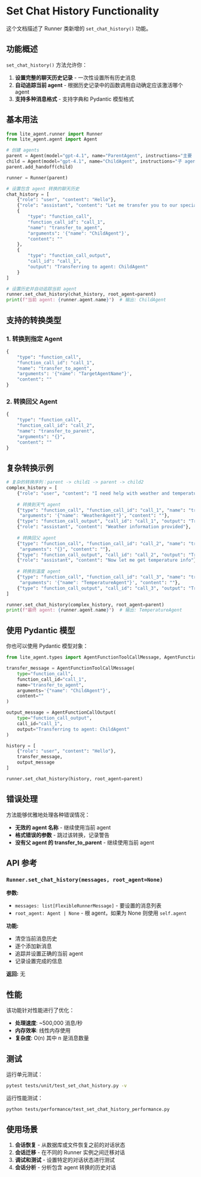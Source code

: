 # Set Chat History Functionality

这个文档描述了 Runner 类新增的 `set_chat_history()` 功能。

## 功能概述

`set_chat_history()` 方法允许你：

1. **设置完整的聊天历史记录** - 一次性设置所有历史消息
2. **自动追踪当前 agent** - 根据历史记录中的函数调用自动确定应该激活哪个 agent
3. **支持多种消息格式** - 支持字典和 Pydantic 模型格式

## 基本用法

```python
from lite_agent.runner import Runner
from lite_agent.agent import Agent

# 创建 agents
parent = Agent(model="gpt-4.1", name="ParentAgent", instructions="主要 agent")
child = Agent(model="gpt-4.1", name="ChildAgent", instructions="子 agent")
parent.add_handoff(child)

runner = Runner(parent)

# 设置包含 agent 转换的聊天历史
chat_history = [
    {"role": "user", "content": "Hello"},
    {"role": "assistant", "content": "Let me transfer you to our specialist."},
    {
        "type": "function_call", 
        "function_call_id": "call_1", 
        "name": "transfer_to_agent", 
        "arguments": '{"name": "ChildAgent"}', 
        "content": ""
    },
    {
        "type": "function_call_output", 
        "call_id": "call_1", 
        "output": "Transferring to agent: ChildAgent"
    }
]

# 设置历史并自动追踪当前 agent
runner.set_chat_history(chat_history, root_agent=parent)
print(f"当前 agent: {runner.agent.name}")  # 输出: ChildAgent
```

## 支持的转换类型

### 1. 转换到指定 Agent

```python
{
    "type": "function_call",
    "function_call_id": "call_1",
    "name": "transfer_to_agent",
    "arguments": '{"name": "TargetAgentName"}',
    "content": ""
}
```

### 2. 转换回父 Agent

```python
{
    "type": "function_call",
    "function_call_id": "call_2",
    "name": "transfer_to_parent",
    "arguments": "{}",
    "content": ""
}
```

## 复杂转换示例

```python
# 复杂的转换序列：parent -> child1 -> parent -> child2
complex_history = [
    {"role": "user", "content": "I need help with weather and temperature"},
    
    # 转换到天气 agent
    {"type": "function_call", "function_call_id": "call_1", "name": "transfer_to_agent", 
     "arguments": '{"name": "WeatherAgent"}', "content": ""},
    {"type": "function_call_output", "call_id": "call_1", "output": "Transferring to agent: WeatherAgent"},
    {"role": "assistant", "content": "Weather information provided"},
    
    # 转换回父 agent
    {"type": "function_call", "function_call_id": "call_2", "name": "transfer_to_parent", 
     "arguments": "{}", "content": ""},
    {"type": "function_call_output", "call_id": "call_2", "output": "Transferring back to parent"},
    {"role": "assistant", "content": "Now let me get temperature info"},
    
    # 转换到温度 agent
    {"type": "function_call", "function_call_id": "call_3", "name": "transfer_to_agent", 
     "arguments": '{"name": "TemperatureAgent"}', "content": ""},
    {"type": "function_call_output", "call_id": "call_3", "output": "Transferring to agent: TemperatureAgent"}
]

runner.set_chat_history(complex_history, root_agent=parent)
print(f"最终 agent: {runner.agent.name}")  # 输出: TemperatureAgent
```

## 使用 Pydantic 模型

你也可以使用 Pydantic 模型对象：

```python
from lite_agent.types import AgentFunctionToolCallMessage, AgentFunctionCallOutput

transfer_message = AgentFunctionToolCallMessage(
    type="function_call",
    function_call_id="call_1",
    name="transfer_to_agent",
    arguments='{"name": "ChildAgent"}',
    content=""
)

output_message = AgentFunctionCallOutput(
    type="function_call_output",
    call_id="call_1",
    output="Transferring to agent: ChildAgent"
)

history = [
    {"role": "user", "content": "Hello"},
    transfer_message,
    output_message
]

runner.set_chat_history(history, root_agent=parent)
```

## 错误处理

方法能够优雅地处理各种错误情况：

- **无效的 agent 名称** - 继续使用当前 agent
- **格式错误的参数** - 跳过该转换，记录警告
- **没有父 agent 的 transfer_to_parent** - 继续使用当前 agent

## API 参考

### `Runner.set_chat_history(messages, root_agent=None)`

**参数:**
- `messages: list[FlexibleRunnerMessage]` - 要设置的消息列表
- `root_agent: Agent | None` - 根 agent，如果为 None 则使用 `self.agent`

**功能:**
- 清空当前消息历史
- 逐个添加新消息
- 追踪并设置正确的当前 agent
- 记录设置完成的信息

**返回:** 无

## 性能

该功能针对性能进行了优化：

- **处理速度**: ~500,000 消息/秒
- **内存效率**: 线性内存使用
- **复杂度**: O(n) 其中 n 是消息数量

## 测试

运行单元测试：

```bash
pytest tests/unit/test_set_chat_history.py -v
```

运行性能测试：

```bash
python tests/performance/test_set_chat_history_performance.py
```

## 使用场景

1. **会话恢复** - 从数据库或文件恢复之前的对话状态
2. **会话迁移** - 在不同的 Runner 实例之间迁移对话
3. **调试和测试** - 设置特定的对话状态进行测试
4. **会话分析** - 分析包含 agent 转换的历史对话
